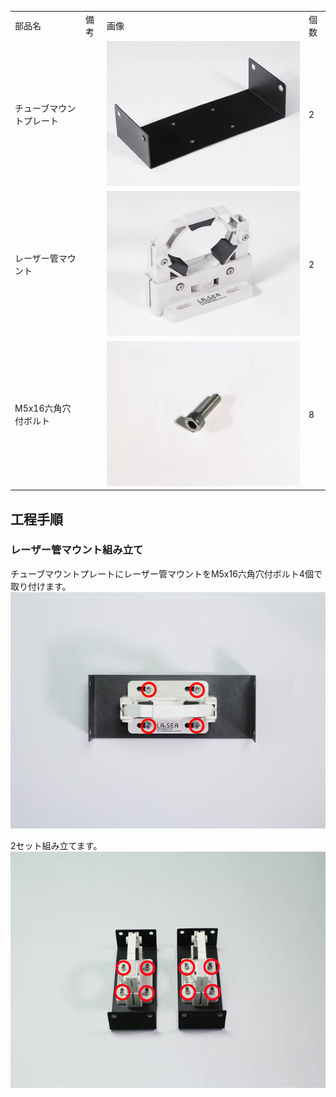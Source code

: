 <table class="packing-list">
    <tbody>
        <tr>
            <td>部品名</td>
            <td>備考</td>
            <td class="packing-img">画像</td>
            <td>個数</td>
        </tr>
        <tr>
            <td>チューブマウントプレート</td>
            <td></td>
            <td><img src="images/009/packing/077.jpg" alt="チューブマウントプレート"/></td>
            <td>2</td>
        </tr>
        <tr>
            <td>レーザー管マウント</td>
            <td></td>
            <td><img src="images/009/packing/083.jpg" alt="レーザー管マウント"/></td>
            <td>2</td>
        </tr>
        <tr>
            <td>M5x16六角穴付ボルト</td>
            <td></td>
            <td><img src="images/009/packing/148.jpg" alt="M5x16六角穴付ボルト"/></td>
            <td>8</td>
        </tr>
    </tbody>
</table>

## 工程手順

### レーザー管マウント組み立て

チューブマウントプレートにレーザー管マウントをM5x16六角穴付ボルト4個で取り付けます。
<img src="images/009/000.jpg"/>

2セット組み立てます。
<img src="images/009/001.jpg"/>